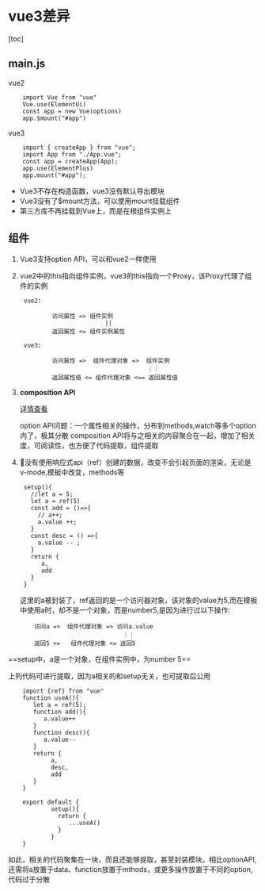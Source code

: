 # vue3差异

[toc]

## main.js

vue2

        import Vue from "vue"
        Vue.use(ElementUi)
        const app = new Vue(options)
        app.$mount("#app")

vue3

        import { createApp } from "vue";
        import App from "./App.vue";
        const app = createApp(App);
        app.use(ElementPlus)
        app.mount("#app");

- Vue3不存在构造函数，vue3没有默认导出模块
- Vue3没有了$mount方法，可以使用mount挂载组件
- 第三方库不再挂载到Vue上，而是在根组件实例上

## 组件

1. Vue3支持option API，可以和vue2一样使用
2. vue2中的this指向组件实例，vue3的this指向一个Proxy，该Proxy代理了组件的实例

        vue2: 

                访问属性 => 组件实例
                               ||
                返回属性 <= 组件实例属性

        vue3:

                访问属性 =>  组件代理对象 =>  组件实例
                                           ｜｜
                返回属性值 <= 组件代理对象 <== 返回属性值

3. **composition API**

   <a href="./compositionAPI.md">详情查看</a>

   option API问题：一个属性相关的操作，分布到methods,watch等多个option内了，极其分散
   composition API将与之相关的内容聚合在一起，增加了相关度，可阅读性，也方便了代码提取，组件提取

4. 没有使用响应式api（ref）创建的数据，改变不会引起页面的渲染，无论是v-mode,模板中改变，methods等

        setup(){
          //let a = 5;
          let a = ref(5)
          const add = ()=>{
            // a++; 
            a.value ++;
          }
          const desc = () =>{
            a.value -- ;
          }
          return {
             a,
             add
          }
        }
   这里的a被封装了，ref返回的是一个访问器对象，该对象的value为5,而在模板中使用a时，却不是一个对象，而是number5,是因为进行过以下操作:


           访问a =>  组件代理对象 => 访问a.value 
                                    ｜｜
           返回5 <=   组件代理对象 <= 返回5

  ==setup中，a是一个对象，在组件实例中，为number 5==

  上列代码可进行提取，因为a相关的和setup无关，也可提取后公用


        import {ref} from "vue"
        function useA(){
           let a = ref(5);
           function add(){
              a.value++
           }
           function desc(){
              a.value--     
           }
           return {
                a,
                desc,
                add
           }
        }

        export default {
                setup(){
                  return {
                     ...useA()
                  }
                }
        }

如此，相关的代码聚集在一块，而且还能够提取，甚至封装模块。相比optionAPI,还需将a放置于data、function放置于mthods，或更多操作放置于不同的option,代码过于分散

